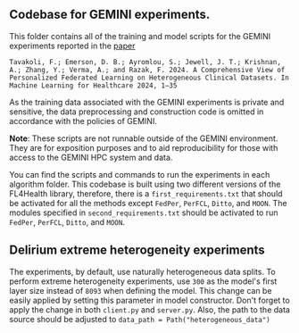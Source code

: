 ## Codebase for GEMINI experiments.

This folder contains all of the training and model scripts for the GEMINI experiments reported in the [paper](https://arxiv.org/pdf/2309.16825)
```
Tavakoli, F.; Emerson, D. B.; Ayromlou, S.; Jewell, J. T.; Krishnan, A.; Zhang, Y.; Verma, A.; and Razak, F. 2024. A Comprehensive View of Personalized Federated Learning on Heterogeneous Clinical Datasets. In Machine Learning for Healthcare 2024, 1–35
```
As the training data associated with the GEMINI experiments is private and sensitive, the data preprocessing and construction code is omitted in accordance with the policies of GEMINI.

**Note**: These scripts are not runnable outside of the GEMINI environment. They are for exposition purposes and to aid reproducibility for those with access to the GEMINI HPC system and data.

You can find the scripts and commands to run the experiments in each algorithm folder. This codebase is built using two different versions of the FL4Health library, therefore, there is a `first_requirements.txt` that should be activated for all the methods except `FedPer`, `PerFCL`, `Ditto`, and `MOON`. The modules specified in `second_requirements.txt` should be activated to run `FedPer`, `PerFCL`, `Ditto`, and `MOON`.

## Delirium extreme heterogeneity experiments
The experiments, by default, use naturally heterogeneous data splits. To perform extreme heterogeneity experiments, use `300` as the model's first layer size instead of `8093` when defining the model. This change can be easily applied by setting this parameter in model constructor. Don't forget to apply the change in both `client.py` and `server.py`. Also, the path to the data source should be adjusted to `data_path = Path("heterogeneous_data")`
